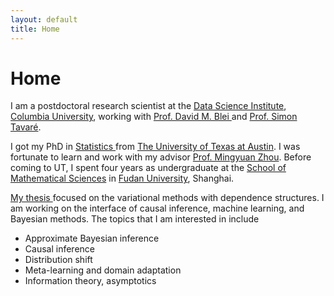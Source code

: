 ```yaml
---
layout: default
title: Home
---
```


<div>
 <h1 class="page-title">Home</h1>
</div>

<div>
<div class="row">
  <p>
 <p> I am a postdoctoral research scientist at the <a href="https://datascience.columbia.edu">Data Science Institute</a>, <a href="https://www.columbia.edu">Columbia University</a>, working with <a href="http://www.cs.columbia.edu/~blei/">Prof. David M. Blei </a> and <a href="http://www.damtp.cam.ac.uk/user/st321/Columbia.html">Prof. Simon Tavaré</a>.</p>
 
I got my PhD in <a href="https://stat.utexas.edu">Statistics </a> from <a href="https://www.utexas.edu">The University of Texas at Austin</a>. I was fortunate to learn and work with my advisor
  <a href="https://mingyuanzhou.github.io">Prof. Mingyuan Zhou</a>.  Before coming to UT, I spent four years as undergraduate at the <a href="http://math.fudan.edu.cn/olden/Index.htm"> School of Mathematical Sciences</a> in <a href="http://www.fudan.edu.cn/en/"> Fudan University</a>, Shanghai. </p>
  
 <p> <a href="https://repositories.lib.utexas.edu/bitstream/handle/2152/83980/YIN-DISSERTATION-2020.pdf?sequence=1&isAllowed=y">My thesis </a> focused on the variational methods with dependence structures. I am working on the interface of causal inference, machine learning, and Bayesian methods. The topics that I am interested in include </p>
  <p>
  <ul>
   <li> Approximate Bayesian inference </li>
   <li> Causal inference </li>
   <li> Distribution shift</li>
   <li> Meta-learning and domain adaptation</li>
   <li> Information theory, asymptotics </li>
  </ul>
  


